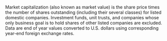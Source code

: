 Market capitalization (also known as market value) is the share price times the number of shares outstanding (including their several classes) for listed domestic companies. Investment funds, unit trusts, and companies whose only business goal is to hold shares of other listed companies are excluded. Data are end of year values converted to U.S. dollars using corresponding year-end foreign exchange rates.